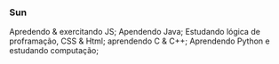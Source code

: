 ### Sun
Apredendo & exercitando JS;
Apendendo Java;
Estudando lógica de proframação, CSS & Html;
aprendendo C & C++;
Aprendendo Python e estudando computação;
